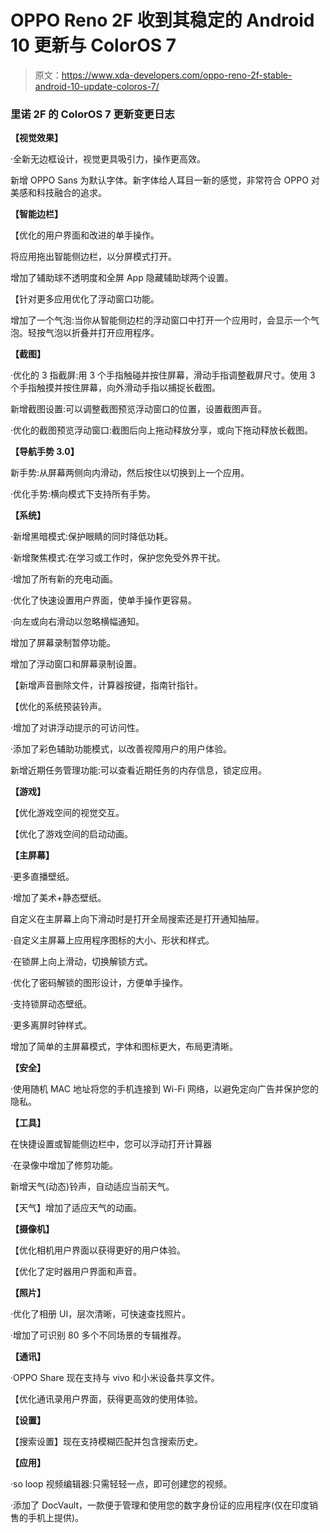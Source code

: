 # OPPO Reno 2F 收到其稳定的 Android 10 更新与 ColorOS 7

> 原文：<https://www.xda-developers.com/oppo-reno-2f-stable-android-10-update-coloros-7/>

### 里诺 2F 的 ColorOS 7 更新变更日志

**【视觉效果】**

·全新无边框设计，视觉更具吸引力，操作更高效。

新增 OPPO Sans 为默认字体。新字体给人耳目一新的感觉，非常符合 OPPO 对美感和科技融合的追求。

**【智能边栏】**

【优化的用户界面和改进的单手操作。

将应用拖出智能侧边栏，以分屏模式打开。

增加了辅助球不透明度和全屏 App 隐藏辅助球两个设置。

【针对更多应用优化了浮动窗口功能。

增加了一个气泡:当你从智能侧边栏的浮动窗口中打开一个应用时，会显示一个气泡。轻按气泡以折叠并打开应用程序。

**【截图】**

·优化的 3 指截屏:用 3 个手指触碰并按住屏幕，滑动手指调整截屏尺寸。使用 3 个手指触摸并按住屏幕，向外滑动手指以捕捉长截图。

新增截图设置:可以调整截图预览浮动窗口的位置，设置截图声音。

·优化的截图预览浮动窗口:截图后向上拖动释放分享，或向下拖动释放长截图。

**【导航手势 3.0】**

新手势:从屏幕两侧向内滑动，然后按住以切换到上一个应用。

·优化手势:横向模式下支持所有手势。

**【系统】**

·新增黑暗模式:保护眼睛的同时降低功耗。

·新增聚焦模式:在学习或工作时，保护您免受外界干扰。

·增加了所有新的充电动画。

·优化了快速设置用户界面，使单手操作更容易。

·向左或向右滑动以忽略横幅通知。

增加了屏幕录制暂停功能。

增加了浮动窗口和屏幕录制设置。

【新增声音删除文件，计算器按键，指南针指针。

【优化的系统预装铃声。

·增加了对讲浮动提示的可访问性。

·添加了彩色辅助功能模式，以改善视障用户的用户体验。

新增近期任务管理功能:可以查看近期任务的内存信息，锁定应用。

**【游戏】**

【优化游戏空间的视觉交互。

【优化了游戏空间的启动动画。

**【主屏幕】**

·更多直播壁纸。

·增加了美术+静态壁纸。

自定义在主屏幕上向下滑动时是打开全局搜索还是打开通知抽屉。

·自定义主屏幕上应用程序图标的大小、形状和样式。

·在锁屏上向上滑动，切换解锁方式。

·优化了密码解锁的图形设计，方便单手操作。

·支持锁屏动态壁纸。

·更多离屏时钟样式。

增加了简单的主屏幕模式，字体和图标更大，布局更清晰。

**【安全】**

·使用随机 MAC 地址将您的手机连接到 Wi-Fi 网络，以避免定向广告并保护您的隐私。

**【工具】**

在快捷设置或智能侧边栏中，您可以浮动打开计算器

·在录像中增加了修剪功能。

新增天气(动态)铃声，自动适应当前天气。

【天气】增加了适应天气的动画。

**【摄像机】**

【优化相机用户界面以获得更好的用户体验。

【优化了定时器用户界面和声音。

**【照片】**

·优化了相册 UI，层次清晰，可快速查找照片。

·增加了可识别 80 多个不同场景的专辑推荐。

**【通讯】**

·OPPO Share 现在支持与 vivo 和小米设备共享文件。

【优化通讯录用户界面，获得更高效的使用体验。

**【设置】**

【搜索设置】现在支持模糊匹配并包含搜索历史。

**【应用】**

·so loop 视频编辑器:只需轻轻一点，即可创建您的视频。

·添加了 DocVault，一款便于管理和使用您的数字身份证的应用程序(仅在印度销售的手机上提供)。